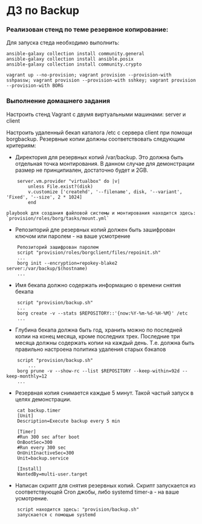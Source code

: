 # ДЗ по Backup

### Реализован стенд по теме резервное копирование:

Для запуска стеда необходимо выполнить:

	ansible-galaxy collection install community.general
	ansible-galaxy collection install ansible.posix
	ansible-galaxy collection install community.crypto

	vagrant up --no-provision; vagrant provision --provision-with sshpassw; vagrant provision --provision-with sshkey; vagrant provision --provision-with BORG

### Выполнение домашнего задания

Настроить стенд Vagrant с двумя виртуальными машинами: server и client

Настроить удаленный бекап каталога /etc c сервера client при помощи borgbackup. Резервные копии должны соответствовать следующим критериям:

* Директория для резервных копий /var/backup. Это должна быть отдельная точка монтирования. В данном случае для демонстрации размер не принципиален, достаточно будет и 2GB.
```
	server.vm.provider "virtualbox" do |v|
		unless File.exist?(disk)
		v.customize ['createhd', '--filename', disk, '--variant', 'Fixed', '--size', 2 * 1024]
		end
```	
	playbook для создания файловой системы и монтирования находится здесь: `provision/roles/borg/tasks/mount.yml`

* Репозиторий дле резервных копий должен быть зашифрован ключом или паролем - на ваше усмотрение
```
	Репозиторий зашифрован паролем
	script "provision/roles/borgclient/files/repoinit.sh"
	...
	borg init --encryption=repokey-blake2 server:/var/backup/$(hostname)
	...
```
* Имя бекапа должно содержать информацию о времени снятия бекапа
```
	script "provision/backup.sh"
	...
	borg create -v --stats $REPOSITORY::'{now:%Y-%m-%d-%H-%M}' /etc
	...
```
* Глубина бекапа должна быть год, хранить можно по последней копии на конец месяца, кроме последних трех. Последние три месяца должны содержать копии на каждый день. Т.е. должна быть правильно настроена политика удаления старых бэкапов
```
	script "provision/backup.sh"
        ...
	borg prune -v --show-rc --list $REPOSITORY --keep-within=92d --keep-monthly=12
	...
```	
* Резервная копия снимается каждые 5 минут. Такой частый запуск в целях демонстрации.
```	
	cat backup.timer
	[Unit]
	Description=Execute backup every 5 min

	[Timer]
	#Run 300 sec after boot
	OnBootSec=300
	#Run every 300 sec
	OnUnitInactiveSec=300
	Unit=backup.service

	[Install]
	WantedBy=multi-user.target
```	
* Написан скрипт для снятия резервных копий. Скрипт запускается из соответствующей Cron джобы, либо systemd timer-а - на ваше усмотрение.
```
	script находится здесь: "provision/backup.sh"
	запускается с помощью systemd
```

